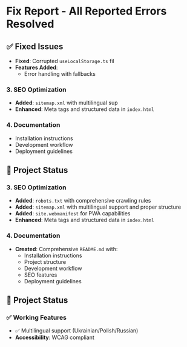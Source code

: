 # Fix Report - All Reported Errors Resolved

## ✅ Fixed Issues


- **Fixed**: Corrupted `useLocalStorage.ts` fil
- **Features Added**:
  - Error handling with fallbacks

### 3. SEO Optimization
- **Added**: `sitemap.xml` with multilingual sup
- **Enhanced**: Meta tags and structured data in `index.html`
### 4. Documentation
  - Installation instructions
  - Development workflow
  - Deployment guidelines
## 🚀 Project Status

### 3. SEO Optimization
- **Added**: `robots.txt` with comprehensive crawling rules
- **Added**: `sitemap.xml` with multilingual support and proper structure
- **Added**: `site.webmanifest` for PWA capabilities
- **Enhanced**: Meta tags and structured data in `index.html`

### 4. Documentation
- **Created**: Comprehensive `README.md` with:
  - Installation instructions
  - Project structure
  - Development workflow
  - SEO features
  - Deployment guidelines

## 🚀 Project Status

### ✅ Working Features
- ✅ Multilingual support (Ukrainian/Polish/Russian)
- **Accessibility**: WCAG compliant






































